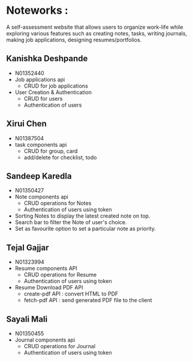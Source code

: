 # Noteworks :

A self-assessment website that allows users to organize work-life while exploring various features such as creating notes, tasks, writing journals, making job applications, designing resumes/portfolios.


## Kanishka Deshpande

- N01352440
- Job applications api
    - CRUD for job applications
- User Creation & Authentication
    - CRUD for users
    - Authentication of users

## Xirui Chen

- N01387504
- task components api
  - CRUD for group, card
  - add/delete for checklist, todo

## Sandeep Karedla

- N01350427
- Note components api
  - CRUD operations for Notes
  - Authentication of users using token
- Sorting Notes to display the latest created note on top.
- Search bar to filter the Note of user's choice.
- Set as favourite option to set a particular note as priority.


## Tejal Gajjar

- N01323994
- Resume components API
  - CRUD operations for Resume
  - Authentication of users using token
- Resume Download PDF API
  - create-pdf API : convert HTML to PDF
  - fetch-pdf API : send generated PDF file to the client

## Sayali Mali

- N01350455
- Journal components api
    - CRUD operations for Journal
    - Authentication of users using token
